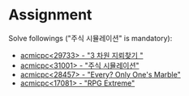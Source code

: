 # Assignment

Solve followings ("주식 시뮬레이션" is mandatory):

- [acmicpc<29733> - "3 차원 지뢰찾기 "](https://www.acmicpc.net/problem/29733)
- [acmicpc<31001> - "주식 시뮬레이션"](https://www.acmicpc.net/problem/31001)
- [acmicpc<28457> - "Every? Only One's Marble"](https://www.acmicpc.net/problem/28457)
- [acmicpc<17081> - "RPG Extreme"](https://www.acmicpc.net/problem/17081)
